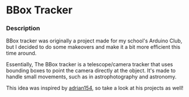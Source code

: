 # BBox Tracker
### Description
BBox tracker was originally a project made for my school's Arduino Club, but I decided to do some makeovers and make it a bit more efficient this time around.

Essentially, The BBox tracker is a telescope/camera tracker that uses bounding boxes to point the camera directly at the object. It's made to handle small movements, such as in astrophotography and astronomy. 

This idea was inspired by [adrian154](https://github.com/adrian154), so take a look at his projects as well!
